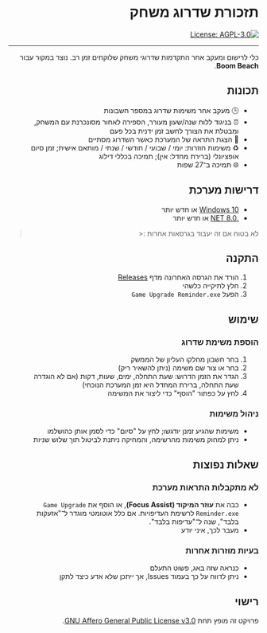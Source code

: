 ﻿<div dir="rtl">

# תזכורת שדרוג משחק

[![License: AGPL-3.0](https://img.shields.io/badge/License-AGPL--3.0-blue.svg)](https://opensource.org/licenses/AGPL-3.0)

---

כלי לרישום ומעקב אחר התקדמות שדרוגי משחק שלוקחים זמן רב. נוצר במקור עבור **Boom Beach**.

## תכונות

- 🕒 מעקב אחר משימות שדרוג במספר חשבונות
- ⏰ בניגוד ללוח שנה/שעון מעורר, הספירה לאחור מסונכרנת עם המשחק, ומבטלת את הצורך לחשב זמן ידנית בכל פעם
- 🔔 הצגת התראה של המערכת כאשר השדרוג מסתיים
- ♻️ משימות חוזרות: יומי / שבועי / חודשי / שנתי / מותאם אישית; זמן סיום אופציונלי (ברירת מחדל: אין); תמיכה בכללי דילוג
- 🌐 תמיכה ב־27 שפות

## דרישות מערכת

- [Windows 10](https://www.microsoft.com/en-ca/software-download/windows10) או חדש יותר
- [.NET 8.0](https://dotnet.microsoft.com/en-us/download/dotnet/8.0) או חדש יותר

> לא בטוח אם זה יעבוד בגרסאות אחרות :<

## התקנה

1. הורד את הגרסה האחרונה מדף [Releases](https://github.com/YuanXiQWQ/Game-Upgrade-Reminder/releases)
2. חלץ לתיקייה כלשהי
3. הפעל `Game Upgrade Reminder.exe`

## שימוש

### הוספת משימת שדרוג

1. בחר חשבון מחלקו העליון של הממשק
2. בחר או צור שם משימה (ניתן להשאיר ריק)
3. הגדר את הזמן הדרוש: שעת התחלה, ימים, שעות, דקות (אם לא הוגדרה שעת התחלה, ברירת המחדל היא זמן המערכת הנוכחי)
4. לחץ על כפתור "הוסף" כדי ליצור את המשימה

### ניהול משימות

- משימות שהגיע זמנן יודגשו; לחץ על "סיום" כדי לסמן אותן כהושלמו
- ניתן למחוק משימות מהרשימה, והמחיקה ניתנת לביטול תוך שלוש שניות

## שאלות נפוצות

### לא מתקבלות התראות מערכת

- כבה את **עוזר המיקוד (Focus Assist)**, או הוסף את `Game Upgrade Reminder.exe` לרשימת העדיפויות. אם כלל אוטומטי מוגדר ל־"אזעקות בלבד", שנה ל־"עדיפות בלבד".
- מעבר לכך, איני יודע

### בעיות מוזרות אחרות

- כנראה שזה באג, פשוט התעלם
- ניתן לדווח על כך בעמוד Issues, אך ייתכן שלא אדע כיצד לתקן

## רישוי

פרויקט זה מופץ תחת [GNU Affero General Public License v3.0](../LICENSE).

</div>